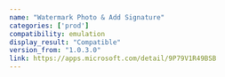 ```yaml
---
name: "Watermark Photo & Add Signature"
categories: ['prod']
compatibility: emulation
display_result: "Compatible"
version_from: "1.0.3.0"
link: https://apps.microsoft.com/detail/9P79V1R49BSB
---
```

